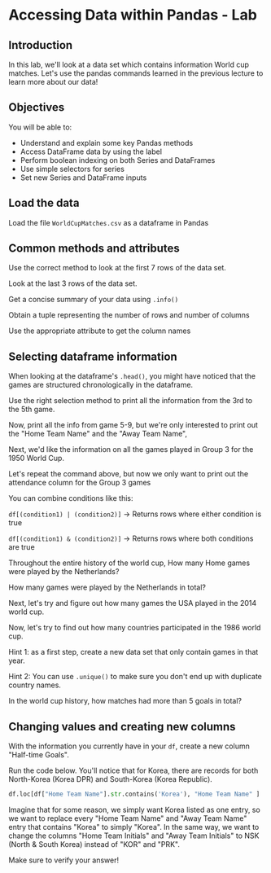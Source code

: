 

# Accessing Data within Pandas - Lab

## Introduction

In this lab, we'll look at a data set which contains information World cup matches. Let's use the pandas commands learned in the previous lecture to learn more about our data!

## Objectives
You will be able to:
* Understand and explain some key Pandas methods
* Access DataFrame data by using the label
* Perform boolean indexing on both Series and DataFrames
* Use simple selectors for series
* Set new Series and DataFrame inputs

## Load the data

Load the file `WorldCupMatches.csv` as a dataframe in Pandas

## Common methods and attributes

Use the correct method to look at the first 7 rows of the data set.

Look at the last 3 rows of the data set.

Get a concise summary of your data using `.info()`

Obtain a tuple representing the number of rows and number of columns

Use the appropriate attribute to get the column names

## Selecting dataframe information

When looking at the dataframe's `.head()`, you might have noticed that the games are structured chronologically in the dataframe.

Use the right selection method to print all the information from the 3rd to the 5th game.

Now, print all the info from game 5-9, but we're only interested to print out the "Home Team Name" and the "Away Team Name", 

Next, we'd like the information on all the games played in Group 3 for the 1950 World Cup.

Let's repeat the command above, but now we only want to print out the attendance column for the Group 3 games

You can combine conditions like this:

`df[(condition1) | (condition2)]`  -> Returns rows where either condition is true

`df[(condition1) & (condition2)]`  -> Returns rows where both conditions are true

Throughout the entire history of the world cup, How many Home games were played by the Netherlands?

How many games were played by the Netherlands in total?

Next, let's try and figure out how many games the USA played in the 2014 world cup. 

Now, let's try to find out how many countries participated in the 1986 world cup.

Hint 1: as a first step, create a new data set that only contain games in that year.

Hint 2: You can use `.unique()` to make sure you don't end up with duplicate country names.

In the world cup history, how matches had more than 5 goals in total?

## Changing values and creating new columns

With the information you currently have in your `df`, create a new column "Half-time Goals".

Run the code below. You'll notice that for Korea, there are records for both North-Korea (Korea DPR) and South-Korea (Korea Republic). 


```python
df.loc[df["Home Team Name"].str.contains('Korea'), "Home Team Name" ]
```

Imagine that for some reason, we simply want Korea listed as one entry, so we want to replace every "Home Team Name" and "Away Team Name" entry that contains "Korea" to simply "Korea". In the same way, we want to change the columns "Home Team Initials" and "Away Team Initials" to NSK (North & South Korea) instead of "KOR" and "PRK". 

Make sure to verify your answer!
